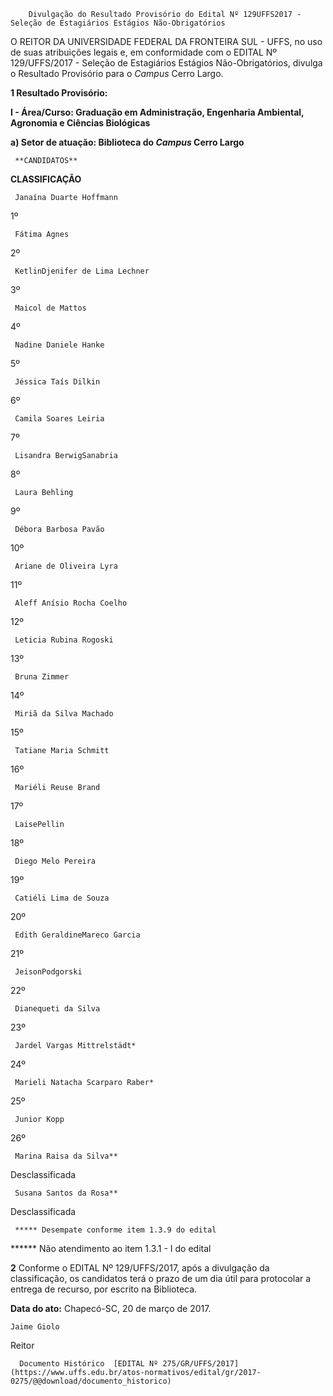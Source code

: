        Divulgação do Resultado Provisório do Edital Nº 129UFFS2017 - Seleção de Estagiários Estágios Não-Obrigatórios  

O REITOR DA UNIVERSIDADE FEDERAL DA FRONTEIRA SUL - UFFS, no uso de suas atribuições legais e, em conformidade com o EDITAL Nº 129/UFFS/2017 - Seleção de Estagiários Estágios Não-Obrigatórios, divulga o Resultado Provisório para o *Campus* Cerro Largo.

  

 **1 Resultado Provisório:**

 **I - Área/Curso: Graduação em Administração, Engenharia Ambiental, Agronomia e Ciências Biológicas**

 **a) Setor de atuação: Biblioteca do *Campus* Cerro Largo**

     **CANDIDATOS**

   **CLASSIFICAÇÃO**

     Janaína Duarte Hoffmann

   1º

     Fátima Agnes

   2º

     KetlinDjenifer de Lima Lechner

   3º

     Maicol de Mattos

   4º

     Nadine Daniele Hanke

   5º

     Jéssica Taís Dilkin

   6º

     Camila Soares Leiria

   7º

     Lisandra BerwigSanabria

   8º

     Laura Behling

   9º

     Débora Barbosa Pavão

   10º

     Ariane de Oliveira Lyra

   11º

     Aleff Anísio Rocha Coelho

   12º

     Leticia Rubina Rogoski

   13º

     Bruna Zimmer

   14º

     Miriã da Silva Machado

   15º

     Tatiane Maria Schmitt

   16º

     Mariéli Reuse Brand

   17º

     LaisePellin

   18º

     Diego Melo Pereira

   19º

     Catiéli Lima de Souza

   20º

     Edith GeraldineMareco Garcia

   21º

     JeisonPodgorski

   22º

     Dianequeti da Silva

   23º

     Jardel Vargas Mittrelstädt*

   24º

     Marieli Natacha Scarparo Raber*

   25º

     Junior Kopp

   26º

     Marina Raisa da Silva**

   Desclassificada

     Susana Santos da Rosa**

   Desclassificada

     ***** Desempate conforme item 1.3.9 do edital

 ****** Não atendimento ao item 1.3.1 - I do edital

  

 **2** Conforme o EDITAL Nº 129/UFFS/2017, após a divulgação da classificação, os candidatos terá o prazo de um dia útil para protocolar a entrega de recurso, por escrito na Biblioteca.

   **Data do ato:** Chapecó-SC, 20 de março de 2017.   
 

    Jaime Giolo   
 Reitor 

      Documento Histórico  [EDITAL Nº 275/GR/UFFS/2017](https://www.uffs.edu.br/atos-normativos/edital/gr/2017-0275/@@download/documento_historico)     
      
